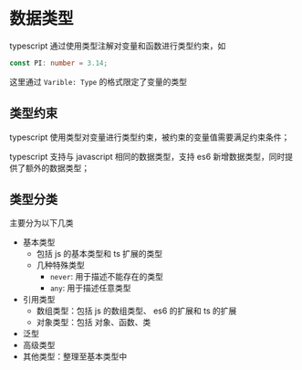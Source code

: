 # 数据类型

typescript 通过使用类型注解对变量和函数进行类型约束，如

```ts
const PI: number = 3.14;
```

这里通过 `Varible: Type` 的格式限定了变量的类型

## 类型约束

typescript 使用类型对变量进行类型约束，被约束的变量值需要满足约束条件；

typescript 支持与 javascript 相同的数据类型，支持 es6 新增数据类型，同时提供了额外的数据类型；

## 类型分类

主要分为以下几类

- 基本类型
  - 包括 js 的基本类型和 ts 扩展的类型
  - 几种特殊类型
    - `never`: 用于描述不能存在的类型
    - `any`: 用于描述任意类型
- 引用类型
  - 数组类型：包括 js 的数组类型、 es6 的扩展和 ts 的扩展
  - 对象类型：包括 对象、函数、类
- 泛型
- 高级类型
- 其他类型：整理至基本类型中
